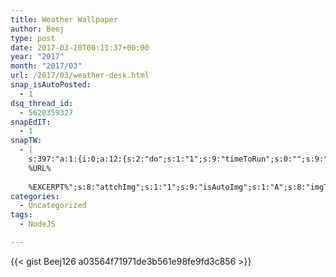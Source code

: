 ```yaml
---
title: Weather Wallpaper
author: Beej
type: post
date: 2017-03-10T00:11:37+00:00
year: "2017"
month: "2017/03"
url: /2017/03/weather-desk.html
snap_isAutoPosted:
  - 1
dsq_thread_id:
  - 5620359327
snapEdIT:
  - 1
snapTW:
  - |
    s:397:"a:1:{i:0;a:12:{s:2:"do";s:1:"1";s:9:"timeToRun";s:0:"";s:9:"msgFormat";s:27:"%TITLE%
    %URL%
    
    %EXCERPT%";s:8:"attchImg";s:1:"1";s:9:"isAutoImg";s:1:"A";s:8:"imgToUse";s:0:"";s:9:"isAutoURL";s:1:"A";s:8:"urlToUse";s:0:"";s:8:"isPosted";s:1:"1";s:4:"pgID";s:18:"839992174452252672";s:7:"postURL";s:53:"https://twitter.com/BeejSEA/status/839992174452252672";s:5:"pDate";s:19:"2017-03-10 00:11:58";}}";
categories:
  - Uncategorized
tags:
  - NodeJS

---
```


{{< gist Beej126 a03564f71971de3b561e98fe9fd3c856 >}}
